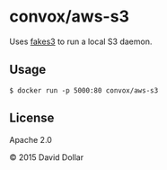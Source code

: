 # convox/aws-s3

Uses [fakes3](https://github.com/jubos/fake-s3) to run a local S3 daemon.

## Usage

    $ docker run -p 5000:80 convox/aws-s3

## License

Apache 2.0

&copy; 2015 David Dollar
